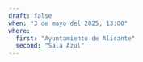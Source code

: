 ```yaml
---
draft: false
when: "3 de mayo del 2025, 13:00"
where:
  first: "Ayuntamiento de Alicante"
  second: "Sala Azul"
---
```

